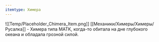 ```yaml
---
itemtype: Химера
---
```

![[Temp/Placeholder_Chimera_Item.png]]
[[Механики/Химеры/Химеры/Русалка]] - Химера типа MATK, когда-то обитала на дне глубокого океана и обладала грозной силой.
